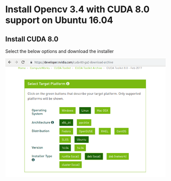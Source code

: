# Install Opencv 3.4 with CUDA 8.0 support on Ubuntu 16.04

## Install CUDA 8.0

Select the below options and download the installer

![CUDA 8.0 Installer](https://github.com/falcon60/opencv-3.4-cuda-8.0/blob/master/cuda_options.png)

